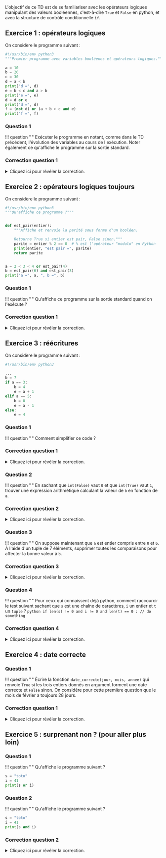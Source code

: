L'objectif de ce TD est de se familiariser avec les opérateurs logiques manipulant des valeurs booléennes, c'est-à-dire `True` et `False` en python, et avec la structure de contrôle conditionnelle `if`.

## Exercice 1 : opérateurs logiques

On considère le programme suivant :

```python
#!/usr/bin/env python3
"""Premier programme avec variables booléenes et opérateurs logiques."""

a = 10
b = 20
c = 30
d = a < b
print("d =", d)
e = b < c and a > b
print("e =", e)
d = d or e
print("d =", d)
f = (not d) or (a + b > c and e)
print("f =", f)
```

### Question 1
!!! question " "
    Exécuter le programme en notant, comme dans le TD précédent, l'évolution des variables au cours de l'exécution.
    Noter également ce qu'affiche le programme sur la sortie standard.

###  Correction question 1
<details markdown="1">
<summary>Cliquez ici pour révéler la correction.</summary>

Après avoir exécuté les lignes 4, 5 et 6, les variables sont les suivantes :

| Nom | Type | Valeur | Portée |
|:---:|:----:|:------:|:------:|
|a|int|10|Globale|
|b|int|20|Globale|
|c|int|30|Globale|

L'opérateur `<` appliqué à des entiers renvoie `True` si l'opérande de gauche est strictement plus petite que celle de droite et `False` sinon.
Après avoir exécuté la ligne 7, les variables sont donc les suivantes :

| Nom | Type | Valeur | Portée |
|:---:|:----:|:------:|:------:|
|a|int|10|Globale|
|b|int|20|Globale|
|c|int|30|Globale|
|d|bool|True|Globale|

L'exécution de la ligne 8 va afficher `d = True`.
Ici il est important de noter plusieurs choses concernant la fonction `print`, qui :

- peut recevoir un nombre variable d'arguments et que chacun d'entre eux sera affiché, deux arguments;
- applique la fonction `str` sur chacun des arguments qui n'est pas une chaîne de caractère pour le convertir en chaîne, `d` dans notre exemple;
- possède un paramètre optionnel `sep` dont la valeur par défaut est `" "` qui indique la chaîne de caractère à afficher entre chacun des arguments, c'est pourquoi il y a un espace dans l'affichage entre `=` et `True` ;

Pour comprendre ce qu'il se passe lorsque la ligne 9 est exécutée, il faut :

- se rappeler que dans une affectation, on commence par évaluer la partie droite (logique : il faut connaître la valeur à affecter à la variable pour faire l'affectation)
- connaître les priorités entre les opérateurs, autrement dit savoir ici dans quel ordre on va appliquer les opérateurs `<`, `and` et `>`. Pour python, la table des priorité est [disponible ici](https://docs.python.org/3/reference/expressions.html#operator-precedence). Pour ce qui nous intéresse ici, `<` et `>` sont prioritaires sur le `and`.
- connaître la table de vérité du *et* logique (ci-dessous), autrement dit savoir ce que fait l'opérateur `and`.

| a | b | a et b |
|:-:|:-:|:------:|
|Vrai|Vrai|Vrai|
|Vrai|Faux|Faux|
|Faux|Faux|Faux|
|Faux|Vrai|Faux|

Donc pour l'exécution de la ligne 9, l'interpréteur va d'abord évaluer `b < c` qui donne `True` puis `a > b` qui donne `False` et enfin faire le `and` entre les deux qui donne `False`.
L'affectation à `e` peut ensuite avoir lieu, et donc une fois la ligne 9 exécutée, les variables sont les suivantes :

| Nom | Type | Valeur | Portée |
|:---:|:----:|:------:|:------:|
|a|int|10|Globale|
|b|int|20|Globale|
|c|int|30|Globale|
|d|bool|True|Globale|
|e|bool|False|Globale|

L'exécution de la ligne 10 va donc afficher `e = False` sur la sortie standard.

Pour comprendre ce que fait l'exécution de la ligne 11, voici la table de vérité de l'opérateur logique *ou*, c'est à dire `or` en python :

| a | b | a ou b |
|:-:|:-:|:------:|
|Vrai|Vrai|Vrai|
|Vrai|Faux|Vrai|
|Faux|Faux|Faux|
|Faux|Vrai|Vrai|

Après l'exécution de la ligne 11, les variables sont donc les suivantes :

| Nom | Type | Valeur | Portée |
|:---:|:----:|:------:|:------:|
|a|int|10|Globale|
|b|int|20|Globale|
|c|int|30|Globale|
|d|bool|True|Globale|
|e|bool|False|Globale|

L'exécution de la ligne 12 va afficher `d = True`.

Pour savoir ce que l'exécution de la ligne 13 va donner, il faut retourner voir la [table des priorité entre opérateurs](https://docs.python.org/3/reference/expressions.html#operator-precedence) et prendre en compte les parenthèses.
L'interpréteur va ici commencer par évaluer la partie gauche du `or`, à savoir `not d`, qui va donner `False` car l'opérateur `not` inverse la valeur booléenne qui lui est donnée.
Ensuite, la partie droite est évaluée, c'est à dire `a + b > c and e`.
La table des priorités nous dit que l'on commence par appliquer `+` puis `>` et enfin `and`.
La partie droite du `or` est donc évaluée à `False` et dont le `or` lui même est évalué à `False` car ses deux opérandes valent `False`.
Après l'exécution de la ligne 13, les variables sont donc les suivantes :

| Nom | Type | Valeur | Portée |
|:---:|:----:|:------:|:------:|
|a|int|10|Globale|
|b|int|20|Globale|
|c|int|30|Globale|
|d|bool|True|Globale|
|e|bool|False|Globale|
|f|bool|False|Globale|

L'exécution de la ligne 14 va afficher `f = False`.

</details>



## Exercice 2 : opérateurs logiques toujours

On considère le programme suivant :

```python
#!/usr/bin/env python3
"""Qu'affiche ce programme ?"""


def est_pair(entier):
    """Affiche et renvoie la parité sous forme d'un booléen.

    Retourne True si entier est pair, False sinon."""
    parite = entier % 2 == 0  # % est l'opérateur "modulo" en Python
    print(entier, "est pair =", parite)
    return parite


a = 2 < 3 < 4 or est_pair(4)
b = est_pair(6) and est_pair(3)
print("a =", a, ", b =", b)
```

### Question 1
!!! question " "
    Qu'affiche ce programme sur la sortie standard quand on l'exécute ?

###  Correction question 1
<details markdown="1">
<summary>Cliquez ici pour révéler la correction.</summary>

Voici le résultat :

```console
> ./mystere.py
6 est pair = True
3 est pair = False
a = True , b = False
```

Pour comprendre ce qu'il se passe ici, il faut savoir que:

- l'opérateur `a % n` (modulo) renvoie le reste de la division euclidienne de `a` par `n` ;
- `2 < 3 < 4` est un raccourci d'écriture de `2 < 3 and 3 < 4` ;
- les opérateurs `or` et `and` sont des opérateurs dit "court-circuit". C'est à dire que pour l'opérateur `or` l'opérande de droite n'est pas évaluée si l'opérande de gauche est vraie. Pour l'opérateur `and` l'opérande de droite n'est pas évaluée si l'opérande de gauche est fausse. Voir la [documentation officielle ici](https://docs.python.org/3.10/library/stdtypes.html#boolean-operations-and-or-not)

Comme un appel à la fonction `est_pair` produit des **effets de bords**, c'est à dire des effets visibles à l'extérieur de la fonction, en l'occurrence un affichage sur la sortie standard, le court-circuit est visible sur cet exemple.

</details>


## Exercice 3 : réécritures

On considère le programme suivant :

```python
#!/usr/bin/env python3

...
b = 7
if a == 3:
    b = 4
    e = a + 1
elif a == 5:
    b = 0
    e = a - 1
else:
    e = 4
```

### Question 1
!!! question " "
    Comment simplifier ce code ?

###  Correction question 1
<details markdown="1">
<summary>Cliquez ici pour révéler la correction.</summary>
```python
...
b = 7
if a == 3:
    b = 4
elif a == 5:
    b = 0
e = 4
```
</details>


### Question 2
!!! question " "
    En sachant que `int(False)` vaut `0` et que `int(True)` vaut `1`, trouver une expression arithmétique calculant la valeur de `b` en fonction de `a`.

###  Correction question 2
<details markdown="1">
<summary>Cliquez ici pour révéler la correction.</summary>
``` python
b = int(a == 3) * 4 + int(a != 3 and a != 5) * 7
```
</details>

### Question 3
!!! question " "
    On suppose maintenant que `a` est entier compris entre `0` et `6`.
    À l'aide d'un tuple de 7 éléments, supprimer toutes les comparaisons pour affecter la bonne valeur à `b`.

###  Correction question 3
<details markdown="1">
<summary>Cliquez ici pour révéler la correction.</summary>
```python
valeurs_b = (7, 7, 7, 4, 7, 0, 7)
b = valeurs_b[a]
```
On peut s'interroger ici sur la lisibilité du code : cette version est-elle plus lisible que la version avec `if`, `elif` et `else` ?
Il n'y a pas de "bonne" réponse à cette question, c'est le contexte ainsi que les habitudes de chacun qui permettront de choisir entre les deux versions.
</details>

### Question 4
!!! question " "
    Pour ceux qui connaissent déjà python, comment raccourcir le test suivant sachant que `s` est une chaîne de caractères, `i` un entier et `t` un `tuple` ?
    ```python
    if len(s) != 0 and i != 0 and len(t) == 0 :
        // do something
    ```

###  Correction question 4
<details markdown="1">
<summary>Cliquez ici pour révéler la correction.</summary>
```python
if s and i and not t:
    // do something
```
En python, on peut utiliser une variable de n'importe quel type comme condition d'un `if`.
Autrement dit, quand un booléen est attendu et qu'un autre type est fourni, il y a une conversion automatique vers un booléen.
Comme on le voit dans la correction ci-dessus, en supposant qu'elle soit juste (à vérifier absolument dans un interpréteur interactif pendant la prochaine séance de TP), :

- une chaîne de caractères est convertie en `True` si sa longueur est strictement plus grande que zéro et en `False` sinon ;
- un entier est converti en `True` si il est différent de `0` et en `False` si il est égal à `0` ;
- un tuple est converti en `True` si sa longueur est strictement plus grande que zéro et en `False` sinon.
</details>



## Exercice 4 : date correcte

### Question 1
!!! question " "
    Écrire la fonction `date_correcte(jour, mois, annee)` qui renvoie `True` si les trois entiers donnés en argument forment une date correcte et `False` sinon. On considère pour cette première question que le mois de février a toujours 28 jours.

###  Correction question 1
<details markdown="1">
<summary>Cliquez ici pour révéler la correction.</summary>
```python
def date_correcte(jour, mois, annee):
    """Version ne prenant pas en compte les années bissextiles."""

    # Avant ça la terre n'existait pas !
    if annee < -4.54 * 1e9:
        return False

    if not (mois >= 1 and mois <= 12):
        return False

    if (
        mois == 1
        or mois == 3
        or mois == 5
        or mois == 7
        or mois == 8
        or mois == 10
        or mois == 12
    ):
        return jour <= 31
    else:
        if mois == 2:
            return 1 <= jour <= 28
        else:
            return 1 <= jour <= 30
```
</details>

### Question 2
!!! question " "
    Prendre en compte les années bissextiles. Une année est bissextile si elle rentre dans l'un des deux cas suivants :

    - l'année est divisible par 4 et non divisible par 100 ;
    - l'année est divisible par 400.

    Par exemple, l'an 2000 était bissextile mais 2100 ne le sera pas.

###  Correction question 2
<details markdown="1">
<summary>Cliquez ici pour révéler la correction.</summary>
```python
def date_correcte_bissextile(jour, mois, annee):
    """Version prenant en compte les années bissextiles.

    Les fonctions peuvent être internes à d'autres fonctions.
    Cela permet "d'encapsuler" le code uniquement où il sera
    utilisé.
    """

    # Avant ça la terre n'existait pas !
    if annee < -4.54 * 1e9:
        return False

    def est_bissextile(annee):
        """L'année donnée est elle bissextile ?

        Ici on a une fonction dans une fonction,
        c'est à dire une fonction interne.
        """
        return annee % 400 == 0 or (annee % 4 == 0 and not annee % 100 == 0)

    if not (mois >= 1 and mois <= 12):
        return False

    if est_bissextile(annee) and mois == 2:
        return 1 <= jour <= 29

    # On simplifie le test du mois à l'aide d'un tuple
    jours_par_mois = (None, 31, 28, 31, 30, 31, 30, 31, 31, 30, 31, 30, 31)
    return 1 <= jour <= jours_par_mois[mois]


def teste():
    """Tests avec différentes dates."""
    print("04/05/2014 :", date_correcte(4, 5, 2017))

    print("29/02/2015 :", date_correcte(29, 2, 2015))
    print(
        "29/02/2015 avec prise en compte bissextiles :",
        date_correcte_bissextile(29, 2, 2015),
    )

    print("29/02/2100 :", date_correcte(29, 2, 2100))
    print(
        "29/02/2100 avec prise en compte bissextiles :",
        date_correcte_bissextile(29, 2, 2100),
    )

    print("29/02/2048 :", date_correcte(29, 2, 2048))
    print(
        "29/02/2048 avec prise en compte bissextiles :",
        date_correcte_bissextile(29, 2, 2048),
    )

    print("29/02/-5 milliards :", date_correcte(14, 1, -5 * 1e9))


# On teste nos fonctions pour s'assurer de leur bon
# fonctionnement !
teste()

```
</details>


## Exercice 5 : surprenant non ? (pour aller plus loin)

### Question 1
!!! question " "
    Qu'affiche le programme suivant ?

```python
s = "toto"
i = 41
print(s or i)
```

### Question 2
!!! question " "
    Qu'affiche le programme suivant ?

```python
s = "toto"
i = 41
print(s and i)
```

###  Correction question 2
<details markdown="1">
<summary>Cliquez ici pour révéler la correction.</summary>
Faisons quelques tests dans un interpréteur interactif (ipython ci-dessous) :
```console
In [7]: "toto" or 41
Out[7]: 'toto'

In [8]: "toto" and 41
Out[8]: 41
```

Le premier programme affiche donc `toto` et le second `41`.
Pour comprendre pourquoi, il faut aller [là](https://docs.python.org/3/reference/expressions.html#boolean-operations).
</details>



## Exercice 6 : fizzbuzz ? (pour aller plus loin)

### Question 1
!!! question " "

    Écrire le plus "joliment" possible une fonction `fizzbuzz(nombre)` retournant :

    - `"fizz"` si `nombre` est un multiple de 3
    - `"buzz"` si `nombre` est un multiple de 5
    - `"fizzbuzz"` si `nombre` est un multiple de 3 et de 5
    - `str(nombre)` sinon

###  Correction question 1
<details markdown="1">
<summary>Cliquez ici pour révéler la correction.</summary>
Ce programme est célèbre, paraît-il, parcequ'il est utilisé dans des entretiens d'embauche.
Voici différente implémentation dont on peut discuter.
```python
#!/usr/bin/env python3
"""Exo fizzbuzz"""

def fizzbuzz1(nombre):
    """Version avec elif et else."""
    if nombre % 3 == 0 and nombre % 5 == 0:
        return "FizzBuzz"
    elif nombre % 3 == 0:
        return "Fizz"
    elif nombre % 5 == 0:
        return "Buzz"
    else:
        return str(nombre)


def fizzbuzz2(nombre):
    """Version sans elif et else."""
    if nombre % 3 == 0 and nombre % 5 == 0:
        return "FizzBuzz"
    if nombre % 3 == 0:
        return "Fizz"
    if nombre % 5 == 0:
        return "Buzz"
    return str(nombre)


def fizzbuzz3(nombre):
    """Version avec deux modulos."""
    resultat = ""
    if nombre % 3 == 0:
        resultat += "Fizz"
    if nombre % 5 == 0:
        resultat += "Buzz"
    if not resultat:  # La chaîne vide est fausse
        resultat += str(nombre)
    return resultat


def fizzbuzz4(nombre):
    """Version avec deux modulos et plus rigolotte non ?"""
    resultat = ""
    if nombre % 3 == 0:
        resultat += "Fizz"
    if nombre % 5 == 0:
        resultat += "Buzz"
    return resultat or str(nombre)


def fizzbuzz5(nombre):
    """Pour ceux qui aiment bien les expressions arithmétiques, même si c'est illisible :-)"""
    return "Fizz" * (nombre % 3 == 0) + "Buzz" * (nombre % 5 == 0) or str(nombre)


```
</details>


